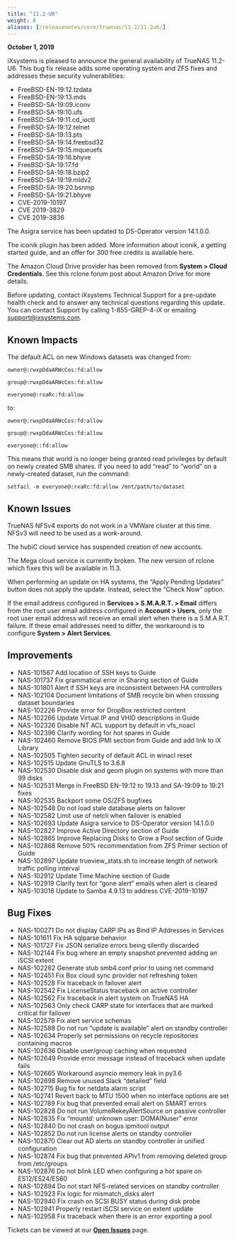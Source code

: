 ```yaml
---
title: "11.2-U6"
weight: 8
aliases: [/releasenotes/core/truenas/11.2/11.2u6/]
---
```


**October 1, 2019**

iXsystems is pleased to announce the general availability of TrueNAS 11.2-U6. This bug fix release adds some operating system and ZFS fixes and addresses these security vulnerabilities:

+ FreeBSD-EN-19:12.tzdata
+ FreeBSD-EN-19:13.mds
+ FreeBSD-SA-19:09.iconv
+ FreeBSD-SA-19:10.ufs
+ FreeBSD-SA-19:11.cd_ioctl
+ FreeBSD-SA-19:12.telnet
+ FreeBSD-SA-19:13.pts
+ FreeBSD-SA-19:14.freebsd32
+ FreeBSD-SA-19:15.mqueuefs
+ FreeBSD-SA-19:16.bhyve
+ FreeBSD-SA-19:17.fd
+ FreeBSD-SA-19:18.bzip2
+ FreeBSD-SA-19:19.mldv2
+ FreeBSD-SA-19:20.bsnmp
+ FreeBSD-SA-19:21.bhyve
+ CVE-2019-10197
+ CVE 2019-3829
+ CVE 2019-3836

The Asigra service has been updated to DS-Operator version 14.1.0.0.

The iconik plugin has been added. More information about iconik, a getting started guide, and an offer for 300 free credits is available here.

The Amazon Cloud Drive provider has been removed from **System > Cloud Credentials**. See this rclone forum post about Amazon Drive for more details.

Before updating, contact iXsystems Technical Support for a pre-update health check and to answer any technical questions regarding this update. You can contact Support by calling 1-855-GREP-4-iX or emailing support@ixsystems.com.

## Known Impacts

The default ACL on new Windows datasets was changed from:

`owner@:rwxpDdaARWcCos:fd:allow`

`group@:rwxpDdaARWcCos:fd:allow`

`everyone@:rxaRc:fd:allow`

to:

`owner@:rwxpDdaARWcCos:fd:allow`

`group@:rwxpDdaARWcCos:fd:allow`

`everyone@::fd:allow`

This means that world is no longer being granted read privileges by default on newly created SMB shares. If you need to add “read” to “world” on a newly-created dataset, run the command:

`setfacl -m everyone@:rxaRc:fd:allow /mnt/path/to/dataset`

## Known Issues

TrueNAS NFSv4 exports do not work in a VMWare cluster at this time. NFSv3 will need to be used as a work-around.

The hubiC cloud service has suspended creation of new accounts.

The Mega cloud service is currently broken. The new version of rclone which fixes this will be available in 11.3.

When performing an update on HA systems, the “Apply Pending Updates” button does not apply the update. Instead, select the “Check Now” option.

If the email address configured in **Services > S.M.A.R.T. > Email** differs from the root user email address configured in **Account > Users**, only the root user email address will receive an email alert when there is a S.M.A.R.T. failure. If these email addresses need to differ, the workaround is to configure **System > Alert Services**.

## Improvements

+ NAS-101567 Add location of SSH keys to Guide
+ NAS-101737 Fix grammatical error in Sharing section of Guide
+ NAS-101801 Alert if SSH keys are inconsistent between HA controllers
+ NAS-102104 Document limitations of SMB recycle bin when crossing dataset boundaries
+ NAS-102226 Provide error for DropBox restricted content
+ NAS-102266 Update Virtual IP and VHID descriptions in Guide
+ NAS-102326 Disable NT ACL support by default in vfs_noacl
+ NAS-102396 Clarify wording for hot spares in Guide
+ NAS-102460 Remove BIOS IPMI section from Guide and add link to iX Library
+ NAS-102505 Tighten security of default ACL in winacl reset
+ NAS-102515 Update GnuTLS to 3.6.8
+ NAS-102530 Disable disk and geom plugin on systems with more than 99 disks
+ NAS-102531 Merge in FreeBSD EN-19:12 to 19.13 and SA-19:09 to 19:21 fixes
+ NAS-102535 Backport some OS/ZFS bugfixes
+ NAS-102548 Do not load stale database alerts on failover
+ NAS-102582 Limit use of netcli when failover is enabled
+ NAS-102693 Update Asigra service to DS-Operator version 14.1.0.0
+ NAS-102827 Improve Active Directory section of Guide
+ NAS-102865 Improve Replacing Disks to Grow a Pool section of Guide
+ NAS-102868 Remove 50% recommendation from ZFS Primer section of Guide
+ NAS-102897 Update trueview_stats.sh to increase length of network traffic polling interval
+ NAS-102912 Update Time Machine section of Guide
+ NAS-102919 Clarify text for “gone alert” emails when alert is cleared
+ NAS-103018 Update to Samba 4.9.13 to address CVE-2019-10197

## Bug Fixes

+ NAS-100271 Do not display CARP IPs as Bind IP Addresses in Services
+ NAS-101611 Fix HA sqlparse behavior
+ NAS-101727 Fix JSON serialize errors being silently discarded
+ NAS-102144 Fix bug where an empty snapshot prevented adding an iSCSI extent
+ NAS-102282 Generate stub smb4.conf prior to using net command
+ NAS-102451 Fix Box cloud sync provider not refreshing token
+ NAS-102528 Fix traceback in failover alert
+ NAS-102542 Fix LicenseStatus traceback on active controller
+ NAS-102562 Fix traceback in alert system on TrueNAS HA
+ NAS-102563 Only check CARP state for interfaces that are marked critical for failover
+ NAS-102579 Fix alert service schemas
+ NAS-102588 Do not run “update is available” alert on standby controller
+ NAS-102634 Properly set permissions on recycle repositories containing macros
+ NAS-102636 Disable user/group caching when requested
+ NAS-102649 Provide error message instead of traceback when update fails
+ NAS-102665 Workaround asyncio memory leak in py3.6
+ NAS-102698 Remove unused Slack “detailed” field
+ NAS-102715 Bug fix for netdata alarm script
+ NAS-102741 Revert back to MTU 1500 when no interface options are set
+ NAS-102789 Fix bug that prevented email alert on SMART errors
+ NAS-102828 Do not run VolumeRekeyAlertSource on passive controller
+ NAS-102835 Fix “mountd: unknown user: DOMAINuser” error
+ NAS-102840 Do not crash on bogus ipmitool output
+ NAS-102852 Do not run license alerts on standby controller
+ NAS-102870 Clear out AD alerts on standby controller in unified configuration
+ NAS-102874 Fix bug that prevented APIv1 from removing deleted group from /etc/groups
+ NAS-102876 Do not blink LED when configuring a hot spare on ES12/ES24/ES60
+ NAS-102894 Do not start NFS-related services on standby controller
+ NAS-102923 Fix logic for mismatch_disks alert
+ NAS-102940 Fix crash on SCSI BUSY status during disk probe
+ NAS-102941 Properly restart iSCSI service on extent update
+ NAS-102958 Fix traceback when there is an error exporting a pool

Tickets can be viewed at our [**Open Issues**](https://jira.ixsystems.com/projects/NAS/issues/) page.
